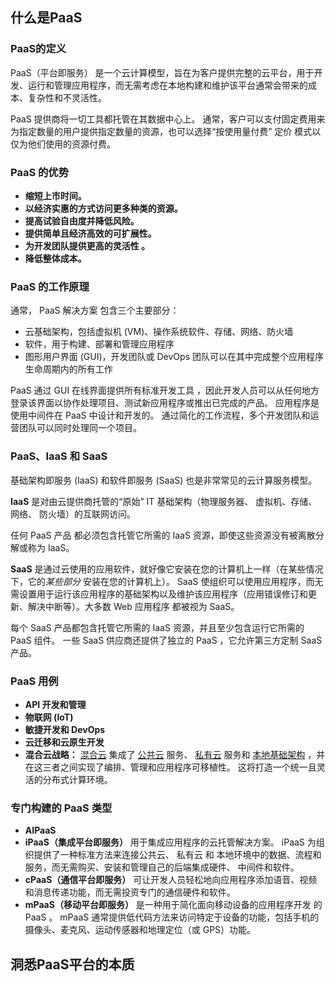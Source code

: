 ## 什么是PaaS

### PaaS的定义

PaaS（平台即服务） 是一个云计算模型，旨在为客户提供完整的云平台，用于开发、运行和管理应用程序，而无需考虑在本地构建和维护该平台通常会带来的成本、复杂性和不灵活性。

 PaaS 提供商将一切工具都托管在其数据中心上。 通常，客户可以支付固定费用来为指定数量的用户提供指定数量的资源，也可以选择“按使用量付费” 定价 模式以仅为他们使用的资源付费。

### PaaS 的优势

- **缩短上市时间。** 
- **以经济实惠的方式访问更多种类的资源。**  
- **提高试验自由度并降低风险。** 
- **提供简单且经济高效的可扩展性。** 
- **为开发团队提供更高的灵活性 。**
- **降低整体成本。**

### PaaS 的工作原理

通常， PaaS 解决方案 包含三个主要部分：

- 云基础架构，包括虚拟机 (VM)、操作系统软件、存储、网络、防火墙
- 软件，用于构建、部署和管理应用程序
- 图形用户界面 (GUI)，开发团队或 DevOps 团队可以在其中完成整个应用程序生命周期内的所有工作

PaaS 通过 GUI 在线界面提供所有标准开发工具 ，因此开发人员可以从任何地方登录该界面以协作处理项目、测试新应用程序或推出已完成的产品。 应用程序是使用中间件在 PaaS 中设计和开发的。 通过简化的工作流程，多个开发团队和运营团队可以同时处理同一个项目。

### PaaS、IaaS 和 SaaS

基础架构即服务 (IaaS) 和软件即服务 (SaaS) 也是非常常见的云计算服务模型。 

**IaaS** 是对由云提供商托管的“原始” IT 基础架构（物理服务器、 虚拟机、存储、网络、 防火墙）的互联网访问。 

任何 PaaS 产品 都必须包含托管它所需的 IaaS 资源，即使这些资源没有被离散分解或称为 IaaS。

**SaaS** 是通过云使用的应用软件，就好像它安装在您的计算机上一样（在某些情况下，它的*某些部分* 安装在您的计算机上）。 SaaS 使组织可以使用应用程序，而无需设置用于运行该应用程序的基础架构以及维护该应用程序（应用错误修订和更新、解决中断等）。大多数 Web 应用程序 都被视为 SaaS。

每个 SaaS 产品都包含托管它所需的 IaaS 资源，并且至少包含运行它所需的 PaaS 组件。 一些 SaaS 供应商还提供了独立的 PaaS ，它允许第三方定制 SaaS 产品。

### PaaS 用例

- **API 开发和管理**
- **物联网 (IoT)** 
- **敏捷开发和 DevOps**
- **云迁移和云原生开发** 
- **混合云战略：** [混合云](https://www.ibm.com/cn-zh/topics/hybrid-cloud) 集成了 [公共云](https://www.ibm.com/cn-zh/topics/public-cloud) 服务、 [私有云](https://www.ibm.com/cn-zh/topics/private-cloud) 服务和 [本地基础架构](https://www.ibm.com/cn-zh/hybrid-cloud) ，并在这三者之间实现了编排、管理和应用程序可移植性。 这将打造一个统一且灵活的分布式计算环境。

### 专门构建的 PaaS 类型

- **AIPaaS** 
- **iPaaS（集成平台即服务）** 用于集成应用程序的云托管解决方案。 iPaaS 为组织提供了一种标准方法来连接公共云、 私有云 和 本地环境中的数据、流程和服务，而无需购买、安装和管理自己的后端集成硬件、 中间件和软件。
- **cPaaS（通信平台即服务）** 可让开发人员轻松地向应用程序添加语音、视频和消息传递功能，而无需投资专门的通信硬件和软件。 
- **mPaaS（移动平台即服务）** 是一种用于简化面向移动设备的应用程序开发 的 PaaS 。 mPaaS 通常提供低代码方法来访问特定于设备的功能，包括手机的摄像头、麦克风、运动传感器和地理定位（或 GPS）功能。

## 洞悉PaaS平台的本质

